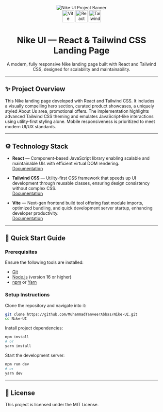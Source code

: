 <div align="center">
  <img src="https://i.postimg.cc/yYWzQ7pz/Nike-UI.png" alt="Nike UI Project Banner" />
  <br clear="both" />
  
<div align="center">
  <img src="https://img.shields.io/badge/Vite-646CFF?logo=vite&logoColor=white&style=for-the-badge" height="40" alt="Vite logo"/>
  <img src="https://img.shields.io/badge/React-61DAFB?logo=react&logoColor=black&style=for-the-badge" height="40" alt="React logo"/>
  <img src="https://img.shields.io/badge/Tailwind%20CSS-06B6D4?logo=tailwindcss&logoColor=black&style=for-the-badge" height="40" alt="Tailwind CSS logo"/>
</div>

  <h1 align="center">Nike UI — React & Tailwind CSS Landing Page</h1>
  <p align="center">
    A modern, fully responsive Nike landing page built with React and Tailwind CSS, designed for scalability and maintainability.
  </p>
</div>

---

## ✨ Project Overview

This Nike landing page developed with React and Tailwind CSS. It includes a visually compelling hero section, curated product showcases, a uniquely styled About Us area, promotional offers. The implementation highlights advanced Tailwind CSS theming and emulates JavaScript-like interactions using utility-first styling alone. Mobile responsiveness is prioritized to meet modern UI/UX standards.

---

## ⚙️ Technology Stack

- **React** — Component-based JavaScript library enabling scalable and maintainable UIs with efficient virtual DOM rendering.  
  [Documentation](https://react.dev/reference/react)

- **Tailwind CSS** — Utility-first CSS framework that speeds up UI development through reusable classes, ensuring design consistency without complex CSS.  
  [Documentation](https://v2.tailwindcss.com/docs)

- **Vite** — Next-gen frontend build tool offering fast module imports, optimized bundling, and quick development server startup, enhancing developer productivity.  
  [Documentation](https://vitejs.dev/guide/)

---

## 🚀 Quick Start Guide

### Prerequisites

Ensure the following tools are installed:

- [Git](https://git-scm.com/)
- [Node.js](https://nodejs.org/en) (version 16 or higher)
- [npm](https://www.npmjs.com/) or [Yarn](https://yarnpkg.com/)

### Setup Instructions

Clone the repository and navigate into it:

```bash
git clone https://github.com/MuhammadTanveerAbbas/Nike-UI.git
cd Nike-UI
```

Install project dependencies:

```bash
npm install
# or
yarn install
```

Start the development server:

```bash
npm run dev
# or
yarn dev
```

---

## 📜 License

This project is licensed under the MIT License.
